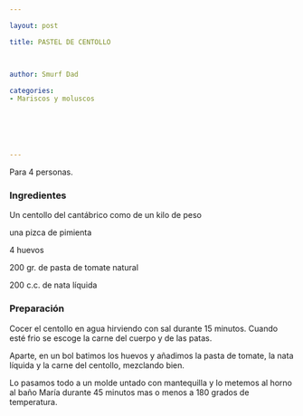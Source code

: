 ```yaml
---

layout: post

title: PASTEL DE CENTOLLO



author: Smurf Dad

categories:
- Mariscos y moluscos






---
```


Para 4 personas.

<h3>Ingredientes</h3>

Un centollo del cantábrico como de un kilo de peso

una pizca de pimienta

4 huevos

200 gr. de pasta de tomate natural

200 c.c. de nata líquida

<h3>Preparación</h3>

Cocer el centollo en agua hirviendo con sal durante 15 minutos. Cuando esté frio se escoge la carne del cuerpo y de las patas.

Aparte, en un bol batimos los huevos y añadimos la pasta de tomate, la nata líquida y la carne del centollo, mezclando bien.

Lo pasamos todo a un molde untado con mantequilla y lo metemos al horno al baño María durante 45 minutos mas o menos a 180 grados de temperatura.